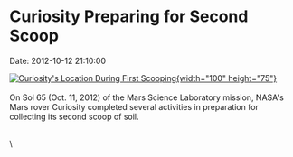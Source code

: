 Curiosity Preparing for Second Scoop
====================================

Date: 2012-10-12 21:10:00

[![Curiosity\'s Location During First
Scooping](http://www.jpl.nasa.gov/images/msl/20121012/pia16227-th.jpg){width="100"
height="75"}](http://www.jpl.nasa.gov/news/news.cfm?release=2012-321&rn=news.xml&rst=3549)\
\
On Sol 65 (Oct. 11, 2012) of the Mars Science Laboratory mission,
NASA\'s Mars rover Curiosity completed several activities in preparation
for collecting its second scoop of soil.

\
\
